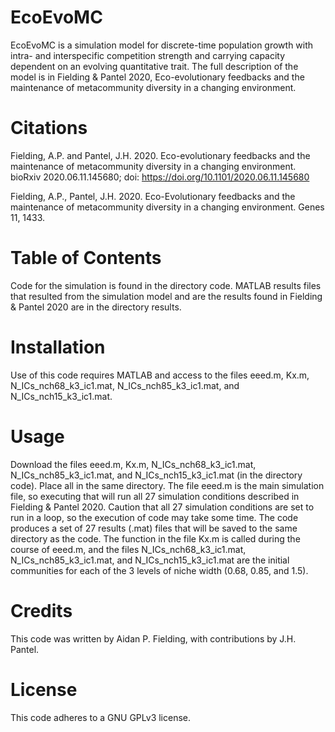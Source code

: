 # EcoEvoMC

EcoEvoMC is a simulation model for discrete-time population growth with intra- and interspecific competition strength and carrying capacity dependent on an evolving quantitative trait. The full description of the model is in Fielding & Pantel 2020, Eco-evolutionary feedbacks and the maintenance of metacommunity diversity in a changing environment.

# Citations
Fielding, A.P. and Pantel, J.H. 2020. Eco-evolutionary feedbacks and the maintenance of metacommunity diversity in a changing environment. bioRxiv 2020.06.11.145680; doi: https://doi.org/10.1101/2020.06.11.145680

Fielding, A.P., Pantel, J.H. 2020. Eco-Evolutionary feedbacks and the maintenance of metacommunity diversity in a changing environment. Genes 11, 1433.

# Table of Contents
Code for the simulation is found in the directory code. MATLAB results files that resulted from the simulation model and are the results found in Fielding & Pantel 2020 are in the directory results.

# Installation
Use of this code requires MATLAB and access to the files eeed.m, Kx.m, N_ICs_nch68_k3_ic1.mat, N_ICs_nch85_k3_ic1.mat, and N_ICs_nch15_k3_ic1.mat.

# Usage
Download the files eeed.m, Kx.m,  N_ICs_nch68_k3_ic1.mat, N_ICs_nch85_k3_ic1.mat, and N_ICs_nch15_k3_ic1.mat (in the directory code). Place all in the same directory. The file eeed.m is the main simulation file, so executing that will run all 27 simulation conditions described in Fielding & Pantel 2020. Caution that all 27 simulation conditions are set to run in a loop, so the execution of code may take some time. The code produces a set of 27 results (.mat) files that will be saved to the same directory as the code. The function in the file Kx.m is called during the course of eeed.m, and the files N_ICs_nch68_k3_ic1.mat, N_ICs_nch85_k3_ic1.mat, and N_ICs_nch15_k3_ic1.mat are the initial communities for each of the 3 levels of niche width (0.68, 0.85, and 1.5).

# Credits
This code was written by Aidan P. Fielding, with contributions by J.H. Pantel.

# License
This code adheres to a GNU GPLv3 license.
